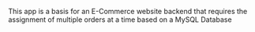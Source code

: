 This app is a basis for an E-Commerce website backend that requires the assignment of multiple orders at a time based on a MySQL Database 
